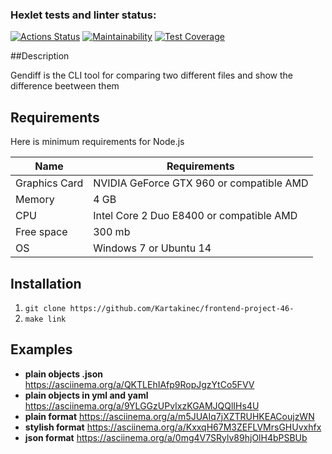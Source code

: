 ### Hexlet tests and linter status:
[![Actions Status](https://github.com/Kartakinec/frontend-project-46/actions/workflows/hexlet-check.yml/badge.svg)](https://github.com/Kartakinec/frontend-project-46/actions)
[![Maintainability](https://api.codeclimate.com/v1/badges/7f65810d2211cfa5a28e/maintainability)](https://codeclimate.com/github/Kartakinec/frontend-project-46-/maintainability)
[![Test Coverage](https://api.codeclimate.com/v1/badges/7f65810d2211cfa5a28e/test_coverage)](https://codeclimate.com/github/Kartakinec/frontend-project-46-/test_coverage)

##Description

Gendiff is the CLI tool for comparing two different files and show the difference beetween them

## Requirements
Here is minimum requirements for Node.js

| Name | Requirements |
| ------ | ------ |
| Graphics Card | NVIDIA GeForce GTX 960 or compatible AMD |
| Memory | 4 GB |
| CPU | Intel Core 2 Duo E8400 or compatible AMD |
| Free space | 300 mb |
| OS | Windows 7 or Ubuntu 14 |


## Installation
1) `git clone https://github.com/Kartakinec/frontend-project-46-`
2) `make link`

## Examples
- **plain objects .json**
https://asciinema.org/a/QKTLEhIAfp9RopJgzYtCo5FVV
- **plain objects in yml and yaml**
https://asciinema.org/a/9YLGGzUPvIxzKGAMJQQlIHs4U
- **plain format**
https://asciinema.org/a/m5JUAIq7jXZTRUHKEACoujzWN
- **stylish format**
https://asciinema.org/a/KxxqH67M3ZEFLVMrsGHUvxhfx
- **json format**
https://asciinema.org/a/0mg4V7SRylv89hjOlH4bPSBUb
